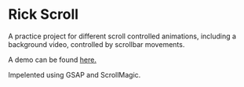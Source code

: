 ﻿# Rick Scroll

A practice project for different scroll controlled animations, including a background video, controlled by scrollbar movements.

A demo can be found <a href="https://practical-booth-49cdf6.netlify.app/">here.</a>

Impelented using GSAP and ScrollMagic.
